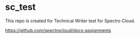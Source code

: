 # sc_test

This repo is created for Technical Writer test for Spectro Cloud. 

https://github.com/spectrocloud/docs-assignments
